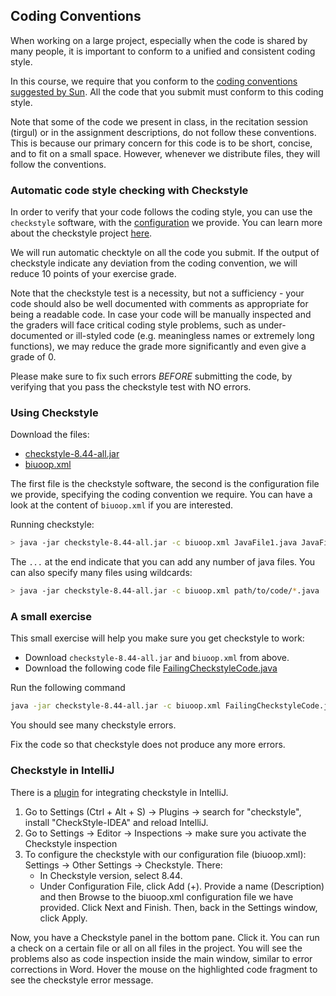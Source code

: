 ## Coding Conventions

When working on a large project, especially when the code is shared by many people, it is important to conform to a unified and consistent coding style.

In this course, we require that you conform to the [coding conventions suggested by Sun](http://www.oracle.com/technetwork/java/codeconventions-150003.pdf).
All the code that you submit must conform to this coding style.

Note that some of the code we present in class, in the recitation session (tirgul) or in the assignment descriptions, do not follow these conventions.
This is because our primary concern for this code is to be short, concise, and to fit on a small space.  However, whenever we distribute files, they will follow the conventions.

### Automatic code style checking with Checkstyle

In order to verify that your code follows the coding style, you can use the `checkstyle` software, with the [configuration](https://github.com/HodyahAdler/-BIUoop2022summer/blob/main/biuoop.xml) we provide.
You can learn more about the checkstyle project [here](http://checkstyle.sourceforge.net/).

We will run automatic checktyle on all the code you submit. 
If the output of checkstyle indicate any deviation from the coding convention, 
we will reduce 10 points of your exercise grade. 

Note that the checkstyle test is a necessity, but not a sufficiency - 
your code should also be well documented with comments as appropriate for being a readable code. 
In case your code will be manually inspected and the graders will face
critical coding style problems, such as under-documented or ill-styled code (e.g. meaningless names or 
extremely long functions), we may reduce the grade more significantly and even give a grade of 0.  

Please make sure to fix such errors *BEFORE* submitting the code, by verifying that you pass 
the checkstyle test with NO errors.



### Using Checkstyle

Download the files:
* [checkstyle-8.44-all.jar](data/checkstyle/checkstyle-8.44-all.jar) 
* [biuoop.xml](https://github.com/HodyahAdler/-BIUoop2022summer/blob/main/biuoop.xml)

The first file is the checkstyle software, the second is the configuration file we provide, specifying the coding convention we require.
You can have a look at the content of `biuoop.xml` if you are interested.

Running checkstyle:
```bash
> java -jar checkstyle-8.44-all.jar -c biuoop.xml JavaFile1.java JavaFile2.java ...
```

The `...` at the end indicate that you can add any number of java files. You can also specify many files using wildcards:

```bash
> java -jar checkstyle-8.44-all.jar -c biuoop.xml path/to/code/*.java
```

### A small exercise

This small exercise will help you make sure you get checkstyle to work:

* Download `checkstyle-8.44-all.jar` and `biuoop.xml` from above.
* Download the following code file [FailingCheckstyleCode.java](data/checkstyle/FailingCheckstyleCode.java)

Run the following command
```bash
java -jar checkstyle-8.44-all.jar -c biuoop.xml FailingCheckstyleCode.java
```

You should see many checkstyle errors.

Fix the code so that checkstyle does not produce any more errors.

### Checkstyle in IntelliJ
There is a [plugin](https://plugins.jetbrains.com/plugin/1065-checkstyle-idea) for integrating checkstyle in IntelliJ.
1. Go to Settings (Ctrl + Alt + S) -> Plugins -> search for "checkstyle", install "CheckStyle-IDEA" and reload IntelliJ.
2. Go to Settings -> Editor -> Inspections -> make sure you activate the Checkstyle inspection
3. To configure the checkstyle with our configuration file (biuoop.xml): Settings -> Other Settings -> Checkstyle. There:
    - In Checkstyle version, select 8.44.
    - Under Configuration File, click Add (+). 
    Provide a name (Description) and then Browse to the biuoop.xml configuration file we have provided. 
    Click Next and Finish. Then, back in the Settings window, click Apply. 

Now, you have a Checkstyle panel in the bottom pane.
Click it. You can run a check on a certain file or all on all files in the project. 
You will see the problems also as code inspection inside the main window, 
similar to error corrections in Word. 
Hover the mouse on the highlighted code fragment to see the checkstyle error message.